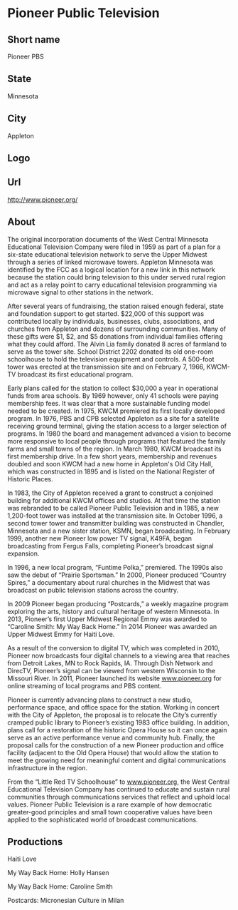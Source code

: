 # Pioneer Public Television

## Short name

Pioneer PBS

## State

Minnesota

## City

Appleton

## Logo


## Url

http://www.pioneer.org/

## About

The original incorporation documents of the West Central Minnesota
Educational Television Company were filed in 1959 as part of a plan for a six-state
educational television network to serve the Upper Midwest through a series of
linked microwave towers. Appleton Minnesota was identified by the FCC as a logical
location for a new link in this network because the station could bring television
to this under served rural region and act as a relay point to carry educational
television programming via microwave signal to other stations in the network.

After
several years of fundraising, the station raised enough federal, state and foundation
support to get started.  $22,000 of this support was contributed locally by individuals,
businesses, clubs, associations, and churches from Appleton and dozens of surrounding
communities. Many of these gifts were $1, $2, and $5 donations from individual
families offering what they could afford.  The Alvin Lia family donated 8 acres
of farmland to serve as the tower site.   School District 2202 donated its old
one-room schoolhouse to hold the television equipment and controls.  A 500-foot
tower was erected at the transmission site and on February 7, 1966, KWCM-TV broadcast
its first educational program.

Early plans called for the station to collect
$30,000 a year in operational funds from area schools.  By 1969 however, only
41 schools were paying membership fees.  It was clear that a more sustainable
funding model needed to be created.  In 1975, KWCM premiered its first locally
developed program. In 1976, PBS and CPB selected Appleton as a site for a satellite
receiving ground terminal, giving the station access to a larger selection of
programs.  In 1980 the board and management advanced a vision to become more responsive
to local people through programs that featured the family farms and small towns
of the region. In March 1980, KWCM broadcast its first membership drive.   In
a few short years, membership and revenues doubled and soon KWCM had a new home
in Appleton's Old City Hall, which was constructed in 1895 and is listed on the
National Register of Historic Places.

In 1983,  the City of Appleton received
a grant to construct a conjoined building for additional KWCM offices and studios.
At that time the station was rebranded to be called Pioneer Public Television
and in 1985, a new 1,200-foot tower was installed at the transmission site.  In
October 1996, a second tower tower and transmitter building was constructed in
Chandler, Minnesota and a new sister station, KSMN, began broadcasting. In February
1999, another new Pioneer low power TV signal, K49FA, began broadcasting from
Fergus Falls, completing Pioneer’s broadcast signal expansion.

In  1996, a  new
local program, “Funtime Polka,” premiered. The 1990s also saw the debut of  “Prairie
Sportsman.” In 2000, Pioneer produced “Country Spires,”  a documentary about rural
churches in the Midwest that was broadcast on public television stations across
the country.

In 2009 Pioneer began producing “Postcards,”  a weekly magazine
program exploring the arts, history and cultural heritage of western Minnesota.
In 2013, Pioneer’s first Upper Midwest Regional Emmy was awarded to “Caroline
Smith: My Way Back Home.”  In 2014 Pioneer was awarded an Upper Midwest Emmy for
Haiti Love.

As a result of the conversion to digital TV, which was completed in
2010, Pioneer now broadcasts four digital channels to a viewing area that reaches
from Detroit Lakes, MN to Rock Rapids, IA.  Through Dish Network and DirecTV,
Pioneer’s signal can be viewed from western Wisconsin to the Missouri River.  In
2011, Pioneer launched its website www.pioneer.org for online streaming of local
programs and PBS content.

Pioneer is currently  advancing plans to construct
a new studio, performance space, and office space for the station. Working in
concert with the City of Appleton, the proposal is to relocate the City’s currently
cramped public library to Pioneer’s existing 1983 office building. In addition,
plans call for a restoration of the historic Opera House so it can once again
serve as an active performance venue and community hub. Finally, the proposal
calls for the construction of a new Pioneer production and office facility (adjacent
to the Old Opera House) that would allow the station to meet the growing need
for meaningful content and digital communications infrastructure in the region.

From
the “Little Red TV Schoolhouse” to www.pioneer.org, the West Central Educational
Television Company has continued to educate and sustain rural communities through
communications services that reflect and uphold local values. Pioneer Public Television
is a rare example of how democratic greater-good principles and small town cooperative
values have been applied to the sophisticated world of broadcast communications.


## Productions

Haiti Love

My Way Back Home:  Holly Hansen

My Way Back Home:
Caroline Smith

Postcards: Micronesian Culture in Milan
